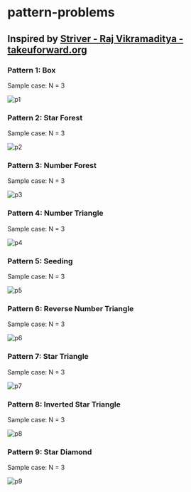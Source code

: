 # pattern-problems
## Inspired by [Striver - Raj Vikramaditya - takeuforward.org](https://takeuforward.org/)
### Pattern 1: Box
Sample case: N = 3

![p1](https://takeuforward.org/wp-content/uploads/2022/08/P1.png)

### Pattern 2: Star Forest
Sample case: N = 3

![p2](https://takeuforward.org/wp-content/uploads/2022/08/P2.png)

### Pattern 3: Number Forest
Sample case: N = 3

![p3](https://takeuforward.org/wp-content/uploads/2022/08/P3.png)

### Pattern 4: Number Triangle
Sample case: N = 3

![p4](https://takeuforward.org/wp-content/uploads/2022/08/P4.png)

### Pattern 5: Seeding
Sample case: N = 3

![p5](https://takeuforward.org/wp-content/uploads/2022/08/P5.png)

### Pattern 6: Reverse Number Triangle
Sample case: N = 3

![p6](https://takeuforward.org/wp-content/uploads/2022/08/P6.png)

### Pattern 7: Star Triangle
Sample case: N = 3

![p7](https://takeuforward.org/wp-content/uploads/2022/08/P7.png)

### Pattern 8: Inverted Star Triangle
Sample case: N = 3

![p8](https://takeuforward.org/wp-content/uploads/2022/08/P8.png)

### Pattern 9: Star Diamond
Sample case: N = 3

![p9](https://takeuforward.org/wp-content/uploads/2022/08/P9.png)
